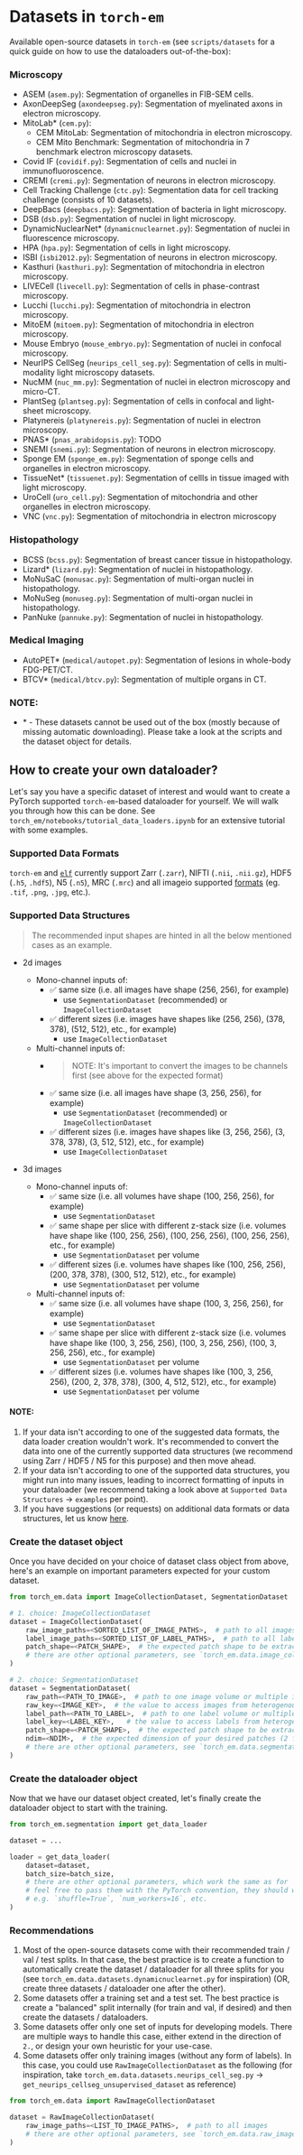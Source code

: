 # Datasets in `torch-em`

Available open-source datasets in `torch-em` (see `scripts/datasets` for a quick guide on how to use the dataloaders out-of-the-box):

### Microscopy

- ASEM (`asem.py`): Segmentation of organelles in FIB-SEM cells.
- AxonDeepSeg (`axondeepseg.py`): Segmentation of myelinated axons in electron microscopy.
- MitoLab* (`cem.py`):
    - CEM MitoLab: Segmentation of mitochondria in electron microscopy.
    - CEM Mito Benchmark: Segmentation of mitochondria in 7 benchmark electron microscopy datasets.
- Covid IF (`covidif.py`): Segmentation of cells and nuclei in immunofluoroscence.
- CREMI (`cremi.py`): Segmentation of neurons in electron microscopy.
- Cell Tracking Challenge (`ctc.py`): Segmentation data for cell tracking challenge (consists of 10 datasets).
- DeepBacs (`deepbacs.py`): Segmentation of bacteria in light microscopy.
- DSB (`dsb.py`): Segmentation of nuclei in light microscopy.
- DynamicNuclearNet* (`dynamicnuclearnet.py`): Segmentation of nuclei in fluorescence microscopy.
- HPA (`hpa.py`): Segmentation of cells in light microscopy.
- ISBI (`isbi2012.py`): Segmentation of neurons in electron microscopy.
- Kasthuri (`kasthuri.py`): Segmentation of mitochondria in electron microscopy.
- LIVECell (`livecell.py`): Segmentation of cells in phase-contrast microscopy.
- Lucchi (`lucchi.py`): Segmentation of mitochondria in electron microscopy.
- MitoEM (`mitoem.py`): Segmentation of mitochondria in electron microscopy.
- Mouse Embryo (`mouse_embryo.py`): Segmentation of nuclei in confocal microscopy.
- NeurIPS CellSeg (`neurips_cell_seg.py`): Segmentation of cells in multi-modality light microscopy datasets.
- NucMM (`nuc_mm.py`): Segmentation of nuclei in electron microscopy and micro-CT.
- PlantSeg (`plantseg.py`): Segmentation of cells in confocal and light-sheet microscopy.
- Platynereis (`platynereis.py`): Segmentation of nuclei in electron microscopy.
- PNAS* (`pnas_arabidopsis.py`): TODO
- SNEMI (`snemi.py`): Segmentation of neurons in electron microscopy.
- Sponge EM (`sponge_em.py`): Segmentation of sponge cells and organelles in electron microscopy.
- TissueNet* (`tissuenet.py`): Segmentation of cellls in tissue imaged with light microscopy.
- UroCell (`uro_cell.py`): Segmentation of mitochondria and other organelles in electron microscopy.
- VNC (`vnc.py`): Segmentation of mitochondria in electron microscopy

### Histopathology

- BCSS (`bcss.py`): Segmentation of breast cancer tissue in histopathology.
- Lizard* (`lizard.py`): Segmentation of nuclei in histopathology.
- MoNuSaC (`monusac.py`): Segmentation of multi-organ nuclei in histopathology.
- MoNuSeg (`monuseg.py`): Segmentation of multi-organ nuclei in histopathology.
- PanNuke (`pannuke.py`): Segmentation of nuclei in histopathology.


### Medical Imaging

- AutoPET* (`medical/autopet.py`): Segmentation of lesions in whole-body FDG-PET/CT.
- BTCV* (`medical/btcv.py`): Segmentation of multiple organs in CT.

### NOTE:
- \* - These datasets cannot be used out of the box (mostly because of missing automatic downloading). Please take a look at the scripts and the dataset object for details.

## How to create your own dataloader?

Let's say you have a specific dataset of interest and would want to create a PyTorch supported `torch-em`-based dataloader for yourself. We will walk you through how this can be done. See `torch_em/notebooks/tutorial_data_loaders.ipynb` for an extensive tutorial with some examples.

### Supported Data Formats

`torch-em` and [`elf`](https://github.com/constantinpape/elf) currently support Zarr (`.zarr`), NIFTI (`.nii`, `.nii.gz`), HDF5 (`.h5`, `.hdf5`),  N5 (`.n5`), MRC (`.mrc`) and all imageio supported [formats](https://imageio.readthedocs.io/en/v2.5.0/formats.html) (eg. `.tif`, `.png`, `.jpg`, etc.).


### Supported Data Structures

> The recommended input shapes are hinted in all the below mentioned cases as an example.

- 2d images
    - Mono-channel inputs of:
        - ✅ same size (i.e. all images have shape (256, 256), for example)
            - use `SegmentationDataset` (recommended) or `ImageCollectionDataset`
        - ✅ different sizes (i.e. images have shapes like (256, 256), (378, 378), (512, 512), etc., for example)
            - use `ImageCollectionDataset`
    - Multi-channel inputs of:
        - > NOTE: It's important to convert the images to be channels first (see above for the expected format)
        - ✅ same size (i.e. all images have shape (3, 256, 256), for example)
            - use `SegmentationDataset` (recommended) or `ImageCollectionDataset`
        - ✅ different sizes (i.e. images have shapes like (3, 256, 256), (3, 378, 378), (3, 512, 512), etc., for example)
            - use `ImageCollectionDataset`

- 3d images
    - Mono-channel inputs of:
        - ✅ same size (i.e. all volumes have shape (100, 256, 256), for example)
            - use `SegmentationDataset`
        - ✅ same shape per slice with different z-stack size (i.e. volumes have shape like (100, 256, 256), (100, 256, 256), (100, 256, 256), etc., for example)
            - use `SegmentationDataset` per volume
        - ✅ different sizes (i.e. volumes have shapes like (100, 256, 256), (200, 378, 378), (300, 512, 512), etc., for example)
            -  use `SegmentationDataset` per volume
    - Multi-channel inputs of:
        - ✅ same size (i.e. all volumes have shape (100, 3, 256, 256), for example)
            - use `SegmentationDataset`
        - ✅ same shape per slice with different z-stack size (i.e. volumes have shape like (100, 3, 256, 256), (100, 3, 256, 256), (100, 3, 256, 256), etc., for example)
            - use `SegmentationDataset` per volume
        - ✅ different sizes (i.e. volumes have shapes like (100, 3, 256, 256), (200, 2, 378, 378), (300, 4, 512, 512), etc., for example)
            - use `SegmentationDataset` per volume

#### NOTE:
1. If your data isn't according to one of the suggested data formats, the data loader creation wouldn't work. It's recommended to convert the data into one of the currently supported data structures (we recommend using Zarr / HDF5 / N5 for this purpose) and then move ahead.
2. If your data isn't according to one of the supported data structures, you might run into many issues, leading to incorrect formatting of inputs in your dataloader (we recommend taking a look above at `Supported Data Structures` -> `examples` per point).
3. If you have suggestions (or requests) on additional data formats or data structures, let us know [here](https://github.com/constantinpape/torch-em/issues).

### Create the dataset object

Once you have decided on your choice of dataset class object from above, here's an example on important parameters expected for your custom dataset.

```python
from torch_em.data import ImageCollectionDataset, SegmentationDataset

# 1. choice: ImageCollectionDataset
dataset = ImageCollectionDataset(
    raw_image_paths=<SORTED_LIST_OF_IMAGE_PATHS>,  # path to all images
    label_image_paths=<SORTED_LIST_OF_LABEL_PATHS>,  # path to all labels
    patch_shape=<PATCH_SHAPE>,  # the expected patch shape to be extracted from the image
    # there are other optional parameters, see `torch_em.data.image_collection_dataset.py` for details.
)

# 2. choice: SegmentationDataset
dataset = SegmentationDataset(
    raw_path=<PATH_TO_IMAGE>,  # path to one image volume or multiple image volumes (of same shape)
    raw_key=<IMAGE_KEY>,  # the value to access images from heterogenous storage formats like zarr, hdf5, n5
    label_path=<PATH_TO_LABEL>,  # path to one label volume or multiple label volumes (of same shape)
    label_key=<LABEL_KEY>,   # the value to access labels from heterogenous storage formats like zarr, hdf5, n5
    patch_shape=<PATCH_SHAPE>,  # the expected patch shape to be extracted from the image
    ndim=<NDIM>,  # the expected dimension of your desired patches (2 for two-dimensional and 3 for three-dimensional)
    # there are other optional parameters, see `torch_em.data.segmentation_dataset.py` for details.
)
```

### Create the dataloader object

Now that we have our dataset object created, let's finally create the dataloader object to start with the training.

```python
from torch_em.segmentation import get_data_loader

dataset = ...

loader = get_data_loader(
    dataset=dataset,
    batch_size=batch_size,
    # there are other optional parameters, which work the same as for `torch.utils.data.DataLoader`.
    # feel free to pass them with the PyTorch convention, they should work fine.
    # e.g. `shuffle=True`, `num_workers=16`, etc.
)
```

### Recommendations

1. Most of the open-source datasets come with their recommended train / val / test splits. In that case, the best practice is to create a function to automatically create the dataset / dataloader for all three splits for you (see `torch_em.data.datasets.dynamicnuclearnet.py` for inspiration) (OR, create three datasets / dataloader one after the other).
2. Some datasets offer a training set and a test set. The best practice is create a "balanced" split internally (for train and val, if desired) and then create the datasets / dataloaders.
3. Some datasets offer only one set of inputs for developing models. There are multiple ways to handle this case, either extend in the direction of `2.`, or design your own heuristic for your use-case.
4. Some datasets offer only training images (without any form of labels). In this case, you could use `RawImageCollectionDataset` as the following (for inspiration, take `torch_em.data.datasets.neurips_cell_seg.py` -> `get_neurips_cellseg_unsupervised_dataset` as reference)

```python
from torch_em.data import RawImageCollectionDataset

dataset = RawImageCollectionDataset(
    raw_image_paths=<LIST_TO_IMAGE_PATHS>,  # path to all images
    # there are other optional parameters, see `torch_em.data.raw_image_collection_dataset.py` for details.
)
```